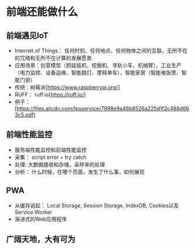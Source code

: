 # 前端还能做什么

## 前端遇见IoT  
* Internet of Things： 任何时刻、任何地点、任何物体之间的互联，⽆所不在的⺴络和⽆所不在计算的发展愿景
* 应用场景：创意模型（抓娃娃机、挖掘机、寻轨小车、机械臂），⼯业⽣产（电力监控、设备运维、智能路灯、摩拜单车），智能家居（智能电饭煲、智能门锁）
* 传统：树莓派[https://www.raspberrypi.org/]
* RUFF： ruff.io[https://ruff.io/]
* 例子：[https://files.alicdn.com/tpsservice/7998e9a46b8526a225d1f2c486d663c5.pdf]

## 前端性能监控  
* 服务端性能监控和前端性能监控
* 采集： script error + try catch
* 处理:  大数据接收和存储，采样率的处理
* 分析： 什么时候，在哪个页面，发生了什么事，如何展现

## PWA
* 从缓存说起： Local Storage, Session Storage, IndexDB, Cookies以及Service Worker
* 渐进式的Web应用程序

## 广阔天地，大有可为
